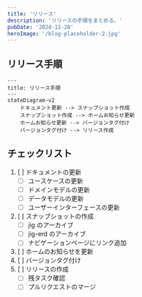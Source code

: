 ```yaml
---
title: 'リリース'
description: 'リリースの手順をまとめる。'
pubDate: '2024-12-28'
heroImage: '/blog-placeholder-2.jpg'
---
```


## リリース手順

```mermaid
---
title: リリース手順
---
stateDiagram-v2
    ドキュメント更新 --> スナップショット作成
    スナップショット作成 --> ホームお知らせ更新
    ホームお知らせ更新 --> バージョンタグ付け
    バージョンタグ付け --> リリース作成
```

## チェックリスト

1. [ ] ドキュメントの更新
   - [ ] ユースケースの更新
   - [ ] ドメインモデルの更新
   - [ ] データモデルの更新
   - [ ] ユーザーインターフェースの更新
2. [ ] スナップショットの作成
   - [ ] jig のアーカイブ
   - [ ] jig-erd のアーカイブ
   - [ ] ナビゲーションページにリンク追加
3. [ ] ホームのお知らせを更新
4. [ ] バージョンタグ付け
5. [ ] リリースの作成
   - [ ] 残タスク確認
   - [ ] プルリクエストのマージ
